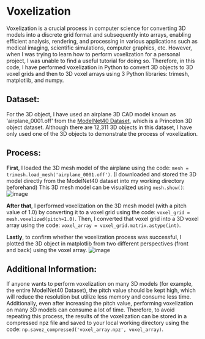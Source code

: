 # Voxelization
Voxelization is a crucial process in computer science for converting 3D models into a discrete grid format and subsequently into arrays, enabling efficient analysis, rendering, and processing in various applications such as medical imaging, scientific simulations, computer graphics, etc. However, when I was trying to learn how to perform voxelization for a personal project, I was unable to find a useful tutorial for doing so.
Therefore, in this code, I have performed voxelization in Python to convert 3D objects to 3D voxel grids and then to 3D voxel arrays using 3 Python libraries: trimesh, matplotlib, and numpy.

## Dataset:
For the 3D object, I have used an airplane 3D CAD model known as 'airplane_0001.off' from the [ModelNet40 Dataset](https://www.kaggle.com/datasets/balraj98/modelnet40-princeton-3d-object-dataset), which is a Princeton 3D object dataset. Although there are 12,311 3D objects in this dataset, I have only used one of the 3D objects to demonstrate the process of voxelization.

## Process:
**First**, I loaded the 3D mesh model of the airplane using the code: ```mesh = trimesh.load_mesh('airplane_0001.off')```. (I downloaded and stored the 3D model directly from the ModelNet40 dataset into my working directory beforehand)
This 3D mesh model can be visualized using ```mesh.show()```:
![image](https://github.com/MohammadKatif/Voxelization/assets/143898427/569a329b-3671-4997-9db0-22776f292614)

**After that**, I performed voxelization on the 3D mesh model (with a pitch value of 1.0) by converting it to a voxel grid using the code: ```voxel_grid = mesh.voxelized(pitch=1.0)```. Then, I converted that voxel grid into a 3D voxel array using the code: ```voxel_array = voxel_grid.matrix.astype(int)```.

**Lastly**, to confirm whether the voxelization process was successful, I plotted the 3D object in matplotlib from two different perspectives (front and back) using the voxel array.
![image](https://github.com/MohammadKatif/Voxelization/assets/143898427/1be56a11-2917-4e12-a74c-bcfd35b08ebf)

## Additional Information:
If anyone wants to perform voxelization on many 3D models (for example, the entire ModelNet40 Dataset), the pitch value should be kept high, which will reduce the resolution but utilize less memory and consume less time. Additionally, even after increasing the pitch value, performing voxelization on many 3D models can consume a lot of time. Therefore, to avoid repeating this process, the results of the voxelization can be stored in a compressed npz file and saved to your local working directory using the code: ```np.savez_compressed('voxel_array.npz', voxel_array)```.
